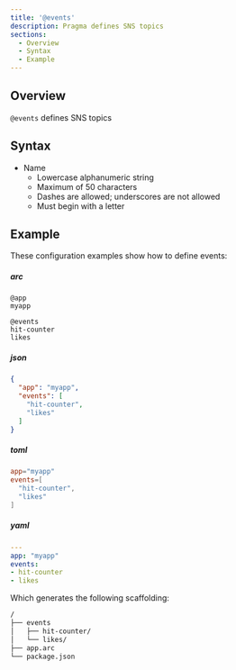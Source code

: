```yaml
---
title: '@events'
description: Pragma defines SNS topics
sections:
  - Overview
  - Syntax
  - Example
---
```


## Overview

 `@events` defines SNS topics

## Syntax

- Name
  - Lowercase alphanumeric string
  - Maximum of 50 characters
  - Dashes are allowed; underscores are not allowed
  - Must begin with a letter

## Example

These configuration examples show how to define events:


<h5>arc</h5>

```arc
@app
myapp

@events
hit-counter
likes
```

<h5>json</h5>

```json
{
  "app": "myapp",
  "events": [
    "hit-counter",
    "likes"
  ]
}
```

<h5>toml</h5>

```toml
app="myapp"
events=[
  "hit-counter",
  "likes"
]
```

<h5>yaml</h5>

```yaml
---
app: "myapp"
events:
- hit-counter
- likes
```

Which generates the following scaffolding:

```bash
/
├── events
│   ├── hit-counter/
│   └── likes/
├── app.arc
└── package.json
```

